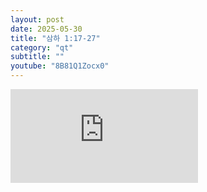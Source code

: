 ```yaml
---
layout: post
date: 2025-05-30
title: "삼하 1:17-27"
category: "qt"
subtitle: ""
youtube: "8B81Q1Zocx0"
---
```


<div class="youtube margin-large">
    <iframe src="https://www.youtube.com/embed/8B81Q1Zocx0" title="YouTube video player" frameborder="0" allow="accelerometer; autoplay; clipboard-write; encrypted-media; gyroscope; picture-in-picture; web-share" allowfullscreen></iframe>
</div>


